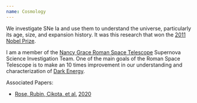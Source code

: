 ```yaml
---
name: Cosmology
---
```

We investigate SNe Ia and use them to understand the universe, particularly its age, size, and expansion history. It was this research that won the [2011 Nobel Prize](https://www.nobelprize.org/prizes/physics/2011/summary/).

I am a member of the [Nancy Grace Roman Space Telescope](https://roman.gsfc.nasa.gov) Supernova Science Investigation Team. One of the main goals of the Roman Space Telescope is to make an 10 times improvement in our understanding and characterization of [Dark Energy](https://en.wikipedia.org/wiki/Dark_energy).

Associated Papers:

* [Rose, Rubin, Cikota, et al.](https://ui.adsabs.harvard.edu/abs/2020ApJ...896L...4R/abstract) [2020](https://iopscience.iop.org/article/10.3847/2041-8213/ab94ad)